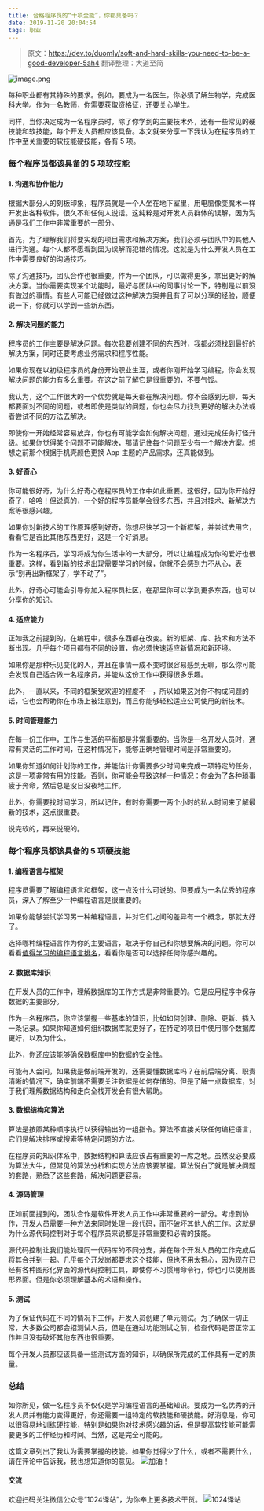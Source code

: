 ```yaml
---
title: 合格程序员的“十项全能”，你都具备吗？
date: 2019-11-20 20:04:54
tags: 职业
---
```


> 原文：https://dev.to/duomly/soft-and-hard-skills-you-need-to-be-a-good-developer-5ah4
翻译整理：大道至简

![image.png](https://upload-images.jianshu.io/upload_images/1618526-006f23ac02e0a901.png?imageMogr2/auto-orient/strip%7CimageView2/2/w/1240)

每种职业都有其特殊的要求。例如，要成为一名医生，你必须了解生物学，完成医科大学。作为一名教师，你需要获取资格证，还要关心学生。

同样，当你决定成为一名程序员时，除了你学到的主要技术外，还有一些常见的硬技能和软技能，每个开发人员都应该具备。本文就来分享一下我认为在程序员的工作中至关重要的软技能硬技能，各有 5 项。

<!-- more -->
### 每个程序员都该具备的 5 项软技能

#### 1\. 沟通和协作能力

根据大部分人的刻板印象，程序员就是一个人坐在地下室里，用电脑像变魔术一样开发出各种软件，很久不和任何人说话。这纯粹是对开发人员群体的误解，因为沟通是我们工作中非常重要的一部分。

首先，为了理解我们将要实现的项目需求和解决方案，我们必须与团队中的其他人进行沟通。每个人都不愿看到因为误解而犯错的情况。这就是为什么开发人员在工作中需要良好的沟通技巧。

除了沟通技巧，团队合作也很重要。作为一个团队，可以做得更多，拿出更好的解决方案。当你需要实现某个功能时，最好与团队中的同事讨论一下，特别是以前没有做过的事情。有些人可能已经做过这种解决方案并且有了可以分享的经验，顺便说一下，你就可以学到一些新东西。
#### 2\. 解决问题的能力

程序员的工作主要是解决问题。每次我要创建不同的东西时，我都必须找到最好的解决方案，同时还要考虑业务需求和程序性能。

如果你现在以初级程序员的身份开始职业生涯，或者你刚开始学习编程，你会发现解决问题的能力有多么重要。在这之前了解它是很重要的，不要气馁。

我认为，这个工作很大的一个优势就是每天都在解决问题。你不会感到无聊，每天都要面对不同的问题，或者即使是类似的问题，你也会尽力找到更好的解决办法或者尝试不同的方法去解决。

即使你一开始经常容易放弃，你也有可能学会如何解决问题，通过完成任务打怪升级。如果你觉得某个问题不可能解决，那请记住每个问题至少有一个解决方案。想想之前那个根据手机壳颜色更换 App 主题的产品需求，还真能做到。
#### 3\. 好奇心

你可能很好奇，为什么好奇心在程序员的工作中如此重要。这很好，因为你开始好奇了，哈哈！但说真的，一个好的程序员能学会很多东西，并且对技术、新解决方案等很感兴趣。

如果你对新技术的工作原理感到好奇，你想尽快学习一个新框架，并尝试去用它，看看它是否比其他东西更好，这是一个好消息。

作为一名程序员，学习将成为你生活中的一大部分，所以让编程成为你的爱好也很重要。这样，看到新的技术出现需要学习的时候，你就不会感到力不从心，表示“别再出新框架了，学不动了”。

此外，好奇心可能会引导你加入程序员社区，在那里你可以学到更多东西，也可以分享你的知识。
#### 4\. 适应能力

正如我之前提到的，在编程中，很多东西都在改变。新的框架、库、技术和方法不断出现。几乎每个项目都有不同的设置，你必须快速适应新情况和新环境。

如果你是那种乐见变化的人，并且在事情一成不变时很容易感到无聊，那么你可能会发现自己适合做一名程序员，并能从这份工作中获得很多乐趣。

此外，一直以来，不同的框架受欢迎的程度不一，所以如果这对你不构成问题的话，它也会帮助你在市场上被注意到，而且你能够轻松适应公司使用的新技术。
#### 5\. 时间管理能力

在每一份工作中，工作与生活的平衡都是非常重要的。当你是一名开发人员时，通常有灵活的工作时间，在这种情况下，能够正确地管理时间是非常重要的。

如果你知道如何计划你的工作，并能估计你需要多少时间来完成一项特定的任务，这是一项非常有用的技能。否则，你可能会导致这样一种情况：你会为了各种琐事疲于奔命，然后总是没日没夜地工作。

此外，你需要找时间学习，所以记住，有时你需要一两个小时的私人时间来了解最新的技术，这点很重要。

说完软的，再来说硬的。

### 每个程序员都该具备的 5 项硬技能

#### 1\. 编程语言与框架

程序员需要了解编程语言和框架，这一点没什么可说的。但要成为一名优秀的程序员，深入了解至少一种编程语言是很重要的。

如果你能够尝试学习另一种编程语言，并对它们之间的差异有一个概念，那就太好了。

选择哪种编程语言作为你的主要语言，取决于你自己和你想要解决的问题。你可以看看[值得学习的编程语言排名](https://www.blog.duomly.com/whiclanguing-in2019/)，看看你是否可以选择任何你感兴趣的。

#### 2\. 数据库知识

在开发人员的工作中，理解数据库的工作方式是非常重要的。它是应用程序中保存数据的主要部分。

作为一名程序员，你应该掌握一些基本的知识，比如如何创建、删除、更新、插入一条记录。如果你知道如何组织数据库就更好了，在特定的项目中使用哪个数据库更好，以及为什么。

此外，你还应该能够确保数据库中的数据的安全性。

可能有人会问，如果我是做前端开发的，还需要懂数据库吗？在前后端分离、职责清晰的情况下，确实前端不需要关注数据是如何存储的。但是了解一点数据库，对于我们理解数据结构和走向全栈开发会有很大帮助。
#### 3\. 数据结构和算法

算法是按照某种顺序执行以获得输出的一组指令。算法不直接关联任何编程语言，它们是解决排序或搜索等特定问题的方法。

在程序员的知识体系中，数据结构和算法应该占有重要的一席之地。虽然没必要成为算法大牛，但常见的算法分析和实现方法应该要掌握。算法说白了就是解决问题的套路，熟悉了这些套路，解决问题更容易。
#### 4\. 源码管理

正如前面提到的，团队合作是软件开发人员工作中非常重要的一部分。考虑到协作，开发人员需要一种方法来同时处理一段代码，而不破坏其他人的工作。这就是为什么源代码控制对于每个程序员来说都是非常重要和必需的技能。

源代码控制让我们能处理同一代码库的不同分支，并在每个开发人员的工作完成后将其合并到一起。几乎每个开发岗都要求这个技能，但也不用太担心，因为现在已经有各种图形化界面的源代码控制工具，即使你不习惯用命令行，你也可以使用图形界面。但是你必须理解基本的术语和操作。
#### 5\. 测试

为了保证代码在不同的情况下工作，开发人员创建了单元测试。为了确保一切正常，大多数公司都会招测试人员，但是在通过功能测试之前，检查代码是否正常工作并且没有破坏其他东西也很重要。

每个开发人员都应该具备一些测试方面的知识，以确保所完成的工作具有一定的质量。

### 总结

如你所见，做一名程序员不仅仅是学习编程语言的基础知识。要成为一名优秀的开发人员并有能力变得更好，你还需要一组特定的软技能和硬技能。好消息是，你可以很容易地训练硬技能，特别是如果你对技术感兴趣的话，但是提高软技能可能需要更多的工作经历和时间。当然，这是完全可能的。

这篇文章列出了我认为需要掌握的技能。如果你觉得少了什么，或者不需要什么，请在评论中告诉我，我也想知道你的意见。
![加油！](https://upload-images.jianshu.io/upload_images/1618526-02bc24a0b7a7cdf2.png?imageMogr2/auto-orient/strip%7CimageView2/2/w/1240)

#### 交流
欢迎扫码关注微信公众号“1024译站”，为你奉上更多技术干货。
![1024译站](https://upload-images.jianshu.io/upload_images/1618526-62fb02d1aa79fe8a.jpg?imageMogr2/auto-orient/strip%7CimageView2/2/w/1240)